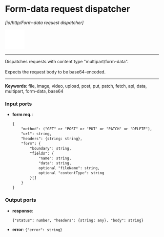 # Form-data request dispatcher

_[io/http/Form-data request dispatcher]_

![icon](</assets/icons/47baa0d3-adcc-4071-8ab3-768676771342.png>)

---

Dispatches requests with content type "multipart/form-data".<br>
<br>
Expects the request body to be base64-encoded.<br>

---

__Keywords__: file, image, video, upload, post, put, patch, fetch, api, data, multipart, form-data, base64

### Input ports

* __form req.__: 
    ```
    {
        "method": ("GET" or "POST" or "PUT" or "PATCH" or "DELETE"),
        "url": string,
        "headers": {string: string},
        "form": {
            "boundary": string,
            "fields": {
                "name": string,
                "data": string,
                optional "fileName": string,
                optional "contentType": string
            }[]
        }
    }
    ```

### Output ports

* __response__: 
    ```
    {"status": number, "headers": {string: any}, "body": string}
    ```


* __error__: ` {"error": string} `

